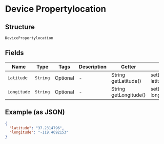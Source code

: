
# Device Propertylocation

## Structure

`DevicePropertylocation`

## Fields

| Name | Type | Tags | Description | Getter | Setter |
|  --- | --- | --- | --- | --- | --- |
| `Latitude` | `String` | Optional | - | String getLatitude() | setLatitude(String latitude) |
| `Longitude` | `String` | Optional | - | String getLongitude() | setLongitude(String longitude) |

## Example (as JSON)

```json
{
  "latitude": "37.2314796",
  "longitude": "-119.4692153"
}
```

